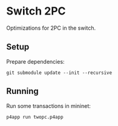 # Switch 2PC
Optimizations for 2PC in the switch.

## Setup

Prepare dependencies:

    git submodule update --init --recursive

## Running

Run some transactions in mininet:

    p4app run twopc.p4app
